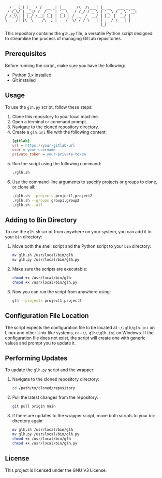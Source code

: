 ```
   ___ _ _     __       _                  _                 
  / _ (_) |_  / /  __ _| |__     /\  /\___| |_ __   ___ _ __ 
 / /_\/ | __|/ /  / _` | '_ \   / /_/ / _ \ | '_ \ / _ \ '__|
/ /_\\| | |_/ /__| (_| | |_) | / __  /  __/ | |_) |  __/ |   
\____/|_|\__\____/\__,_|_.__/  \/ /_/ \___|_| .__/ \___|_|   
                                            |_|              
```


This repository contains the `glh.py` file, a versatile Python script designed to streamline the process of managing GitLab repositories.

## Prerequisites

Before running the script, make sure you have the following:

- Python 3.x installed
- Git installed

## Usage

To use the `glh.py` script, follow these steps:

1. Clone this repository to your local machine.
2. Open a terminal or command prompt.
3. Navigate to the cloned repository directory.
4. Create a `glh.ini` file with the following content:
    ```ini
    [gitlab]
    url = https://your-gitlab-url
    user = your-username
    private_token = your-private-token
    ```
5. Run the script using the following command:
    ```bash
    ./glh.sh
    ```
6. Use the command-line arguments to specify projects or groups to clone, or clone all:
    ```bash
    ./glh.sh --projects project1,project2
    ./glh.sh --groups group1,group2
    ./glh.sh --all
    ```

## Adding to Bin Directory

To use the `glh.sh` script from anywhere on your system, you can add it to your `bin` directory:

1. Move both the shell script and the Python script to your `bin` directory:
    ```bash
    mv glh.sh /usr/local/bin/glh
    mv glh.py /usr/local/bin/glh.py
    ```
2. Make sure the scripts are executable:
    ```bash
    chmod +x /usr/local/bin/glh
    chmod +x /usr/local/bin/glh.py
    ```
3. Now you can run the script from anywhere using:
    ```bash
    glh --projects project1,project2
    ```

## Configuration File Location

The script expects the configuration file to be located at `~/.glh/glh.ini` on Linux and other Unix-like systems, or `~\\.glh\\glh.ini` on Windows. If the configuration file does not exist, the script will create one with generic values and prompt you to update it.

## Performing Updates

To update the `glh.py` script and the wrapper:

1. Navigate to the cloned repository directory:
    ```bash
    cd /path/to/cloned/repository
    ```
2. Pull the latest changes from the repository:
    ```bash
    git pull origin main
    ```
3. If there are updates to the wrapper script, move both scripts to your `bin` directory again:
    ```bash
    mv glh.sh /usr/local/bin/glh
    mv glh.py /usr/local/bin/glh.py
    chmod +x /usr/local/bin/glh
    chmod +x /usr/local/bin/glh.py
    ```

## License

This project is licensed under the GNU V3 License.
